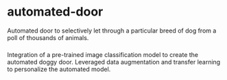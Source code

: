 # automated-door
Automated door to selectively let through a particular breed of dog from a poll of thousands of animals.
###
Integration of a pre-trained image classification model to create the automated doggy door.
Leveraged data augmentation and transfer learning to personalize the automated model.
